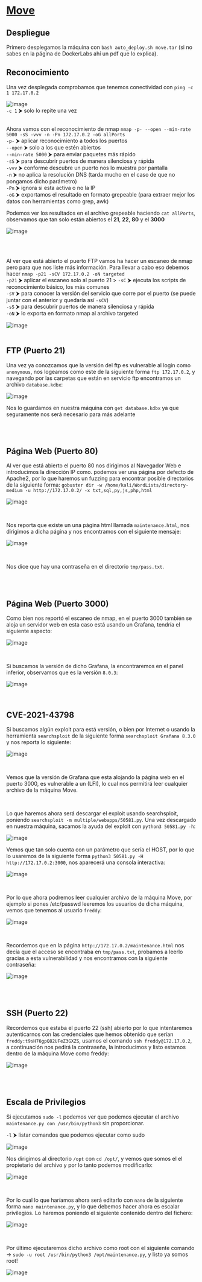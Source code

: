 # [Move](https://dockerlabs.es/)

## Despliegue

Primero desplegamos la máquina con ```bash auto_deploy.sh move.tar``` (si no sabes en la página de DockerLabs ahí un pdf que lo explica).


## Reconocimiento

Una vez desplegada comprobamos que tenemos conectividad con ```ping -c 1 172.17.0.2``` 
<br>

![image](https://github.com/TerrorAterrador/WriteUps/assets/146730674/af4d0189-b640-4576-aca6-3c02c75c9434)
<br>
`-c 1` ⮞ solo lo repite una vez<br>
<br>

Ahora vamos con el reconocimiento de nmap ```nmap -p- --open --min-rate 5000 -sS -vvv -n -Pn 172.17.0.2 -oG allPorts``` <br>
`-p-` ⮞ aplicar reconocimiento a todos los puertos <br>
`--open` ⮞ solo a los que estén abiertos <br>
`--min-rate 5000` ⮞ para enviar paquetes más rápido <br> 
`-sS` ⮞ para descubrir puertos de manera silenciosa y rápida <br> 
`-vvv` ⮞ conforme descubre un puerto nos lo muestra por pantalla <br> 
`-n` ⮞ no aplica la resolución DNS (tarda mucho en el caso de que no pongamos dicho parámetro)<br> 
`-Pn` ⮞ ignora si esta activa o no la IP<br> 
`-oG` ⮞ exportamos el resultado en formato grepeable (para extraer mejor los datos con herramientas como grep, awk)
<br>

Podemos ver los resultados en el archivo grepeable haciendo ```cat allPorts```, observamos que tan solo están abiertos el **21**, **22**, **80** y el **3000**
<br>

![image](https://github.com/TerrorAterrador/WriteUps/assets/128630899/e911b887-7097-4197-b075-0c3a67884d53)

<br>
<br>

Al ver que está abierto el puerto FTP vamos ha hacer un escaneo de nmap pero para que nos liste más información. Para llevar a cabo eso debemos hacer ```nmap -p21 -sCV 172.17.0.2 -oN targeted``` <br>
`-p21` ⮞ aplicar el escaneo solo al puerto 21 >
`-sC` ⮞ ejecuta los scripts de reconocimiento básico, los más comunes <br> 
`-sV` ⮞ para conocer la versión del servicio que corre por el puerto (se puede juntar con el anterior y quedaría así `-sCV`)<br> 
`-sS` ⮞ para descubrir puertos de manera silenciosa y rápida <br> 
`-oN` ⮞ lo exporta en formato nmap al archivo targeted 
<br>

![image](https://github.com/TerrorAterrador/WriteUps/assets/128630899/e1248b50-5e65-480d-9efa-9789b23da3aa)
<br>
<br>

## FTP (Puerto 21)

Una vez ya conozcamos que la versión del ftp es vulnerable al login como `anonymous`, nos logeamos como este de la siguiente forma `ftp 172.17.0.2`, y navegando por las carpetas que están en servicio ftp encontramos un archivo `database.kdbx`:
<br>

![image](https://github.com/TerrorAterrador/WriteUps/assets/128630899/1a96c199-77fe-44ec-9b1a-e7d6bf9fc652)
<br>

Nos lo guardamos en nuestra máquina con `get database.kdbx` ya que seguramente nos será necesario para más adelante

<br>
<br>

## Página Web (Puerto 80)

Al ver que está abierto el puerto 80 nos dirigimos al Navegador Web e introducimos la dirección IP como. podemos ver una página por defecto de Apache2, por lo que haremos un fuzzing para encontrar posible directorios de la siguiente forma: `gobuster dir -w /home/kali/WordLists/directory-medium -u http://172.17.0.2/ -x txt,sql,py,js,php,html`
<br>

![image](https://github.com/TerrorAterrador/WriteUps/assets/128630899/7b69cbf7-c7fc-400a-a7ad-4597a47d6cef)

<br>

Nos reporta que existe un una página html llamada `maintenance.html`, nos dirigimos a dicha página y nos encontramos con el siguiente mensaje:
<br>

![image](https://github.com/TerrorAterrador/WriteUps/assets/128630899/f6891e46-a3ae-4a2c-9381-cdfb74e36c73)

<br>

Nos dice que hay una contraseña en el directorio `tmp/pass.txt`.

<br>
<br>

## Página Web (Puerto 3000)

Como bien nos reportó el escaneo de nmap, en el puerto 3000 también se aloja un servidor web en esta caso está usando un Grafana, tendría el siguiente aspecto:
<br>

![image](https://github.com/TerrorAterrador/WriteUps/assets/128630899/e54171f6-9731-43dc-8104-42458340a10a)

<br>

Si buscamos la versión de dicho Grafana, la encontraremos en el panel inferior, observamos que es la versión `8.0.3`:
<br>

![image](https://github.com/TerrorAterrador/WriteUps/assets/128630899/739d5a0e-e150-4397-ae4d-6e757626a23f)

<br>


## CVE-2021-43798

Si buscamos algún exploit para está versión, o bien por Internet o usando la herramienta `searchsploit` de la siguiente forma `searchsploit Grafana 8.3.0` y nos reporta lo siguiente:
<br>

![image](https://github.com/TerrorAterrador/WriteUps/assets/128630899/e9b7b0b1-308b-4aff-b3d9-79341be6a3f9)

<br>

Vemos que la versión de Grafana que esta alojando la página web en el puerto 3000, es vulnerable a un (LFI), lo cual nos permitirá leer cualquier archivo de la máquina Move.

<br>

Lo que haremos ahora será descargar el exploit usando searchsploit, poniendo `searchsploit -m multiple/webapps/50581.py`. Una vez descargado en nuestra máquina, sacamos la ayuda del exploit con `python3 50581.py -h`:
<br>

![image](https://github.com/TerrorAterrador/WriteUps/assets/128630899/e26d8c66-6485-4b35-b53f-bbba6e7676c0)
<br>

Vemos que tan solo cuenta con un parámetro que sería el HOST, por lo que lo usaremos de la siguiente forma `python3 50581.py -H http://172.17.0.2:3000`, nos aparecerá una consola interactiva:
<br>

![image](https://github.com/TerrorAterrador/WriteUps/assets/128630899/a59f38e2-6bdb-47c6-913e-421fd674c637)

<br>

Por lo que ahora podremos leer cualquier archivo de la máquina Move, por ejemplo si pones /etc/passwd leeremos los usuarios de dicha máquina, vemos que tenemos al usuario `freddy`:
<br>

![image](https://github.com/TerrorAterrador/WriteUps/assets/128630899/4b535b64-5adf-4e11-85bd-e108f51a4d32)

<br>

Recordemos que en la página `http://172.17.0.2/maintenance.html` nos decía que el acceso se encontraba en `tmp/pass.txt`, probamos a leerlo gracias a esta vulnerabilidad y nos encontramos con la siguiente contraseña:
<br>

![image](https://github.com/TerrorAterrador/WriteUps/assets/128630899/ff85babf-5f92-4b6f-98e5-2818c4fd4648)

<br>
<br>

## SSH (Puerto 22)

Recordemos que estaba el puerto 22 (ssh) abierto por lo que intentaremos autenticarnos con las credenciales que hemos obtenido que serían `freddy:t9sH76gpQ82UFeZ3GXZS`, usamos el comando `ssh freddy@172.17.0.2`, a continuación nos pedirá la contraseña, la introducimos y listo estamos dentro de la máquina Move como freddy:
<br>

![image](https://github.com/TerrorAterrador/WriteUps/assets/128630899/e2b9b6bf-e20f-4530-8fcb-47e301226d0f)

<br>
<br>

## Escala de Privilegios

Si ejecutamos `sudo -l` podemos ver que podemos ejecutar el archivo `maintenance.py con /usr/bin/python3` sin proporcionar.<br>

`-l` ⮞ listar comandos que podemos ejecutar como sudo <br>

![image](https://github.com/TerrorAterrador/WriteUps/assets/128630899/f6f4d6ec-9797-4ddd-9c8d-cac18dd37d0b)
<br>

Nos dirigimos al directorio `/opt` con `cd /opt/`, y vemos que somos el el propietario del archivo y por lo tanto podemos modificarlo:
<br>

![image](https://github.com/TerrorAterrador/WriteUps/assets/128630899/84439191-08dd-46c5-934e-3d0f63e67cb8)

<br>

Por lo cual lo que haríamos ahora será editarlo con `nano` de la siguiente forma `nano maintenance.py`, y lo que debemos hacer ahora es escalar privilegios. Lo haremos poniendo el siguiente contenido dentro del fichero:
<br>

![image](https://github.com/TerrorAterrador/WriteUps/assets/128630899/9897def7-9410-4f02-b866-344750811173)

<br>

Por último ejecutaremos dicho archivo como root con el siguiente comando -> `sudo -u root /usr/bin/python3 /opt/maintenance.py`, y listo ya somos root!
<br>

![image](https://github.com/TerrorAterrador/WriteUps/assets/128630899/fa0c0188-3b98-4a6f-a747-70e25917e24d)
